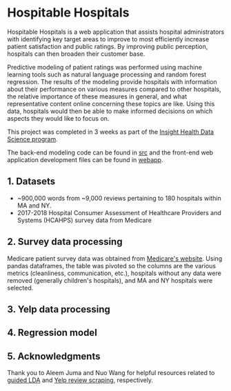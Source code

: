 # Hospitable Hospitals
Hospitable Hospitals is a web application that assists hospital administrators with identifying key target areas to improve to most efficiently increase patient satisfaction and public ratings. By improving public perception, hospitals can then broaden their customer base.

Predictive modeling of patient ratings was performed using machine learning tools such as natural language processing and random forest regression. The results of the modeling provide hospitals with information about their performance on various measures compared to other hospitals, the relative importance of these measures in general, and what representative content online concerning these topics are like. Using this data, hospitals would then be able to make informed decisions on which aspects they would like to focus on.

This project was completed in 3 weeks as part of the [Insight Health Data Science program](https://www.insighthealthdata.com).

The back-end modeling code can be found in [src](https://github.com/AMWen/Insight/tree/master/src) and the front-end web application development files can be found in [webapp](https://github.com/AMWen/Insight/tree/master/webapp).

## 1. Datasets
- ~900,000 words from ~9,000 reviews pertaining to 180 hospitals within MA and NY.
- 2017-2018 Hospital Consumer Assessment of Healthcare Providers and Systems (HCAHPS) survey data from Medicare 

## 2. Survey data processing
Medicare patient survey data was obtained from [Medicare's website](https://data.medicare.gov/data/archives/hospital-compare). Using pandas dataframes, the table was pivoted so the columns are the various metrics (cleanliness, communication, etc.), hospitals without any data were removed (generally children's hospitals), and MA and NY hospitals were selected.

## 3. Yelp data processing


## 4. Regression model


## 5. Acknowledgments
Thank you to Aleem Juma and Nuo Wang for helpful resources related to [guided LDA](http://scignconsulting.com/2019/03/09/guided-lda/) and [Yelp review scraping](https://github.com/nuwapi/DoctorSnapshot), respectively.
